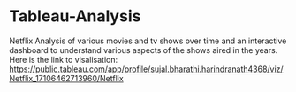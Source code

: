 # Tableau-Analysis
Netflix Analysis of various movies and tv shows over time and an interactive dashboard to understand various aspects of the shows aired in the years.
Here is the link to visalisation: https://public.tableau.com/app/profile/sujal.bharathi.harindranath4368/viz/Netflix_17106462713960/Netflix
